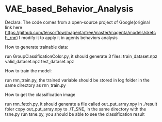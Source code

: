# VAE_based_Behavior_Analysis
Declara: The code comes from a open-source project of Google(original link here https://github.com/tensorflow/magenta/tree/master/magenta/models/sketch_rnn)
I modify it to apply it in agents behaviors analysis

How to generate trainable data:

  run GroupClassificationColor.py, it should generate 3 files: 
  train_dataset.npz
  valid_dataset.npz
  test_dataset.npz

How to train the model:

  run rnn_train.py, the trained variable should be stored in log folder in the same directory as rnn_train.py

How to get the classification image

  run rnn_fetch.py, it should generate a file called out_put_array.npy in ./result foler
  copy out_put_array.npy to ./T_SNE, in the same directory with the tsne.py
  run tsne.py, you should be able to see the classification result
